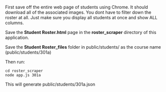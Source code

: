 First save off the entire web page of students using Chrome. It should download all of the associated images. You dont have to filter down the roster at all. Just make sure you display all students at once and show ALL columns.

Save the __Student Roster.html__ page in the __roster_scraper__ directory of this application.

Save the __Student Roster_files__ folder in public/students/ as the course name (public/students/301a)

Then run:

```
cd roster_scraper
node app.js 301a
```

This will generate public/students/301a.json